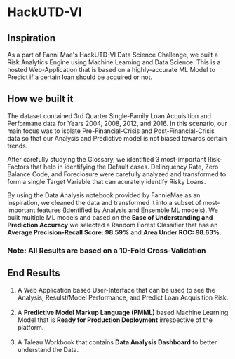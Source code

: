 # HackUTD-VI

## Inspiration
As a part of Fanni Mae's HackUTD-VI Data Science Challenge, we built a Risk Analytics Engine using Machine Learning and Data Science. This is a hosted Web-Application that is based on a highly-accurate ML Model to Predict if a certain loan should be acquired or not.

## How we built it
The dataset contained 3rd Quarter Single-Family Loan Acquisition and Performane data for Years 2004, 2008, 2012, and 2016. In this scenario, our main focus was to isolate Pre-Financial-Crisis and Post-Financial-Crisis data so that our Analysis and Predictive model is not biased towards certain trends.

After carefully studying the Glossary, we identified 3 most-important Risk-Factors that help in identifying the Default cases. Delinquency Rate, Zero Balance Code, and Foreclosure were carefully analyzed and transformed to form a single Target Variable that can acurately identify Risky Loans.

By using the Data Analysis notebook provided by FannieMae as an inspiration, we cleaned the data and transformed it into a subset of most-important features (Identified by Analysis and Ensemble ML models).
We built multiple ML models and based on the **Ease of Understanding and Prediction Accuracy** we selected a Random Forest Classifier that has an **Average Precision-Recall Score: 98.59%** and **Area Under ROC: 98.63%**.

### Note: All Results are based on a 10-Fold Cross-Validation

## End Results

1. A Web Application based User-Interface that can be used to see the Analysis, Resulst/Model Performance, and Predict Loan Acquisition Risk.
<br><br>
2. A **Predictive Model Markup Language (PMML)** based Machine Learning Model that is **Ready for Production Deployment** irrespective of the platform.
<br><br>
3. A Taleau Workbook that contains **Data Analysis Dashboard** to better understand the Data.
